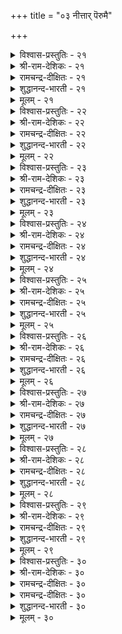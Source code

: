 +++
title = "०३ नीत्तार् पॆरुमै"

+++

<details><summary>विश्वास-प्रस्तुतिः - २१</summary>

ऒऴुक्कत्तु नीत्तार् पॆरुमै विऴुप्पत्तु  
वेण्डुम् पनुवल् तुणिवु।      २१
</details>

<details><summary>श्री-राम-देशिकः - २१</summary>

संन्यासैनां सदाचारशीलानां विदितात्मनाम् ।  
आमनन्ति समे ग्रन्थाः मान्या माहात्म्यमुत्तमम् ॥ २१॥
</details>

<details><summary>रामचन्द्र-दीक्षितः - २१</summary>

21\. oḻukkattu nīttār perumai viḻuppattu  
vēṇṭum- paṉuval tuṇivu.

21\. The one supreme thing all scriptures affirm is the great renunciation of those who walk in right conduct.  
</details>

<details><summary>शुद्धानन्द-भारती - २१</summary>

1\. ஒழுக்கத்து நீத்தார் பெருமை விழுப்பத்து  
வேண்டும் பனுவல் துணிவு  
No merit can be held so high  
As theirs who sense and self deny.         21  
</details>

<details><summary>मूलम् - २१</summary>

ऒऴुक्कत्तु नीत्तार् पॆरुमै विऴुप्पत्तु  
वेण्डुम् पनुवल् तुणिवु।      २१
</details>

<details><summary>विश्वास-प्रस्तुतिः - २२</summary>

तुऱन्दार् पॆरुमै तुणैक्कूऱिन् वैयत्तु  
इऱन्दारै ऎण्णिक्कॊण् डट्रु।      २२
</details>

<details><summary>श्री-राम-देशिकः - २२</summary>

निराशस्य मुनेः श्रैष्ठयगणनं ''जीवयकोटयः ।  
कति जाता मृताश्चे''ति गणनेन समं भवेत् ॥ २२॥
</details>

<details><summary>रामचन्द्र-दीक्षितः - २२</summary>

22\. tuṟantār perumai tuṇaik kūṟiṉ, vaiyattu  
iṟantārai eṇṇikkoṇṭaṟṟu.

22\. To measure the greatness of one who has renounced is like reckoning the number of the dead in this world.  
</details>

<details><summary>शुद्धानन्द-भारती - २२</summary>

2\. துறந்தார் பெருமை துணைக்கூறின் வையத்து  
இறந்தாரை எண்ணிக்கொண் டற்று  
To con ascetic glory here  
Is to count the dead upon the sphere.         22  
</details>

<details><summary>मूलम् - २२</summary>

तुऱन्दार् पॆरुमै तुणैक्कूऱिन् वैयत्तु  
इऱन्दारै ऎण्णिक्कॊण् डट्रु।      २२
</details>

<details><summary>विश्वास-प्रस्तुतिः - २३</summary>

इरुमै वगैदॆरिन्दु ईण्डुअऱम् पूण्डार्  
पॆरुमै पिऱङ्गिट्रु उलगु।      २३
</details>

<details><summary>श्री-राम-देशिकः - २३</summary>

विज्ञाय मोक्षभवयोः सम्भवं सुखदुःखयोः ।  
संन्यासं भजतां मुक्त्यै प्रभावो बहुमन्यते ॥ २३॥
</details>

<details><summary>रामचन्द्र-दीक्षितः - २३</summary>

23\. irumai vakai terintu īṇṭu aṟam pūṇṭār  
perumai piṟaṅkiṟṟu, ulaku.

23\. The greatest thing on earth is the renunciation of those who understand birth and liberation.  
</details>

<details><summary>शुद्धानन्द-भारती - २३</summary>

3\. இருமை வகைதெரிந்து ஈண்டுஅறம் பூண்டார்  
பெருமை பிறங்கிற்று உலகு  
No lustre can with theirs compare  
Who know the right and virtue wear.         23  
</details>

<details><summary>मूलम् - २३</summary>

इरुमै वगैदॆरिन्दु ईण्डुअऱम् पूण्डार्  
पॆरुमै पिऱङ्गिट्रु उलगु।      २३
</details>

<details><summary>विश्वास-प्रस्तुतिः - २४</summary>

उरनॆन्नुम् तोट्टियान् ओरैन्दुम् काप्पान्  
वरनॆन्नुम् वैप्पिऱ्कोर् वित्तु।      २४
</details>

<details><summary>श्री-राम-देशिकः - २४</summary>

धैर्याङ्कुशेन् संयम्य गजान् पञ्चेन्द्रियात्मकान् ।  
यः पालयत्ययं मोक्षफलकृद्वीजवद्भवेत् ॥ २४॥
</details>

<details><summary>रामचन्द्र-दीक्षितः - २४</summary>

24\. uraṉ eṉṉum tōṭṭiyāṉ, ōr aintum kāppāṉ  
varaṉ eṉṉum vaippiṟku ōr vittu.

24\. He who with firmness bridles the five senses is (himself) the seed of the eternal bliss.  
Verily he is the seed of the immortals who with firmness bridles the five senses.  
</details>

<details><summary>शुद्धानन्द-भारती - २४</summary>

4\. உரனென்னும் தோட்டியான் ஓரைந்தும் காப்பான்  
வரன்என்னும் வைப்பிற்கோர் வித்து  
With hook of firmness to restrain  
The senses five, is heaven to gain.         24  
</details>

<details><summary>मूलम् - २४</summary>

उरनॆन्नुम् तोट्टियान् ओरैन्दुम् काप्पान्  
वरनॆन्नुम् वैप्पिऱ्कोर् वित्तु।      २४
</details>

<details><summary>विश्वास-प्रस्तुतिः - २५</summary>

ऐन्दवित्तान् आट्रल् अगल्विसुम्बु ळार्गोमान्  
इन्दिरने सालुङ् गरि।      २५
</details>

<details><summary>श्री-राम-देशिकः - २५</summary>

आशापञ्चकमुक्तस्य गीयते शक्तिरुत्तमा ।  
गौतमादात्तशापोऽत्र देवराजो निदर्शनम् ॥ २५॥
</details>

<details><summary>रामचन्द्र-दीक्षितः - २५</summary>

25\. aintu avittāṉ āṟṟal, akal vicumpuḷār kōmāṉ  
intiraṉē cālum, kari.

25\. Indra, the Lord of the skies is himself a witness, to the might of those who have conquered their five senses.  
</details>

<details><summary>शुद्धानन्द-भारती - २५</summary>

5\. ஐந்தவித்தான் ஆற்றல் அகல்விசும்பு ளார்கோமான்  
இந்திரனே சாலுங் கரி  
Indra himself has cause to say  
How great the power ascetics' sway.         25  
</details>

<details><summary>मूलम् - २५</summary>

ऐन्दवित्तान् आट्रल् अगल्विसुम्बु ळार्गोमान्  
इन्दिरने सालुङ् गरि।      २५
</details>

<details><summary>विश्वास-प्रस्तुतिः - २६</summary>

सॆयऱ्करिय सॆय्वार् पॆरियर् सिऱियर्  
सॆयऱ्करिय सॆय्गला तार्।      २६
</details>

<details><summary>श्री-राम-देशिकः - २६</summary>

सर्वेन्द्रियजयाख्यानं कर्मान्यैर्दुष्करं जनैः ।  
ये कुर्वन्त्युत्तमास्ते स्युः अन्येत्वधम मध्यमाः ॥ २६॥
</details>

<details><summary>रामचन्द्र-दीक्षितः - २६</summary>

26\. ceyaṟku ariya ceyvār periyar; ciṟiyar  
ceyaṟku ariya ceykalātār.

26\. The great achieve the impossible; the little cannot.  
</details>

<details><summary>शुद्धानन्द-भारती - २६</summary>

6\. செயற்கரிய செய்வார் பெரியர் சிறியர்  
செயற்கரிய செய்கலா தார்  
The small the paths of ease pursue  
The great achieve things rare to do.         26  
</details>

<details><summary>मूलम् - २६</summary>

सॆयऱ्करिय सॆय्वार् पॆरियर् सिऱियर्  
सॆयऱ्करिय सॆय्गला तार्।      २६
</details>

<details><summary>विश्वास-प्रस्तुतिः - २७</summary>

सुवैऒळि ऊऱुओसै नाट्रमॆन ऐन्दिन्  
वगैदॆरिवान् कट्टे उलगु।      २७
</details>

<details><summary>श्री-राम-देशिकः - २७</summary>

रूपगान्धरसादीनां तन्मात्राणां विधां भुवि ।  
जानाति यः प्रपञ्चोऽयं वशे तस्य भविष्यति ॥ २७॥
</details>

<details><summary>रामचन्द्र-दीक्षितः - २७</summary>

27\. cuvai, oḷi, ūṟu, ōcai, nāṟṟam eṉṟu aintiṉ  
vakai terivāṉkaṭṭē-ulaku.

27\. The world falls at the feet of one who has realised the true nature of the taste, sight, touch, sound and smell.  
</details>

<details><summary>शुद्धानन्द-भारती - २७</summary>

7\. சுவைஒளி ஊறுஓசை நாற்றமென்று ஐந்தின்  
வகைதெரிவான் கட்டே உலகு  
They gain the world, who grasp and tell  
Of taste, sight, hearing, touch and smell.         27  
</details>

<details><summary>मूलम् - २७</summary>

सुवैऒळि ऊऱुओसै नाट्रमॆन ऐन्दिन्  
वगैदॆरिवान् कट्टे उलगु।      २७
</details>

<details><summary>विश्वास-प्रस्तुतिः - २८</summary>

निऱैमॊऴि मान्दर् पॆरुमै निलत्तु  
मऱैमॊऴि काट्टि विडुम्।      २८
</details>

<details><summary>श्री-राम-देशिकः - २८</summary>

यतोक्तधर्मनिष्ठानां यतीनां महिमादिकम् ।  
मन्त्रादि सहितैर्वेदवाक्यैरेव निरूप्यते ॥ २८॥
</details>

<details><summary>रामचन्द्र-दीक्षितः - २८</summary>

28\. niṟaimoḻi māntar perumai nilattu  
maṟaimoḻi kāṭṭiviṭum.

28\. The greatness of the sages in this world is borne out by their prophetic utterances.  
</details>

<details><summary>शुद्धानन्द-भारती - २८</summary>

8\. நிறைமொழி மாந்தர் பெருமை நிலத்து  
மறைமொழி காட்டி விடும்  
Full-worded men by what they say,  
Their greatness to the world display.         28  
</details>

<details><summary>मूलम् - २८</summary>

निऱैमॊऴि मान्दर् पॆरुमै निलत्तु  
मऱैमॊऴि काट्टि विडुम्।      २८
</details>

<details><summary>विश्वास-प्रस्तुतिः - २९</summary>

कुणमॆन्नुम् कुण्ड्रेऱि निण्ड्रार् वॆगुळि  
कणमेयुम् कात्तल् अरिदु।      २९
</details>

<details><summary>श्री-राम-देशिकः - २९</summary>

गुणपर्वतमारूढाः मुनयः कुपिता यदि ।  
क्षणिकोऽपि स दुर्वारफलःशान्तिप्रसादने ॥ २९॥
</details>

<details><summary>रामचन्द्र-दीक्षितः - २९</summary>

29\. kuṇam eṉṉum kuṉṟu ēṟi niṉṟār vekuḷi  
kaṇam ēyum, kāttal aritu.

29\. It is impossible to resist even for a minute the wrath of those who stand on the hill of virtue’s actions.  
</details>

<details><summary>शुद्धानन्द-भारती - २९</summary>

9\. குணமென்னும் குன்றேறி நின்றார் வெகுளி  
கணமேயுங் காத்தல் அரிது.  
Their wrath, who've climb'd the mount of good,  
Though transient, cannot be withstood.         29  
</details>

<details><summary>मूलम् - २९</summary>

कुणमॆन्नुम् कुण्ड्रेऱि निण्ड्रार् वॆगुळि  
कणमेयुम् कात्तल् अरिदु।      २९
</details>

<details><summary>विश्वास-प्रस्तुतिः - ३०</summary>

अन्दणर् ऎन्बोर् अऱवोर्मऱ्ऱॆव्वुयिर् क्कुम्  
सॆन्दण्मै पूण्डॊऴुग लान्।      ३०
</details>

<details><summary>श्री-राम-देशिकः - ३०</summary>

सर्वभूतदयासान्द्राः ये तु धर्मपरायणाः ।  
त एव ब्राह्मणाः प्रोक्ताः यतयः संशितव्रता ॥ ३०॥
</details>

<details><summary>रामचन्द्र-दीक्षितः - ३०</summary>

30\. antaṇar eṉpōr aṟavōr-maṟṟu ev uyirkkum  
cen taṇmai pūṇṭu oḻukalāṉ.

30\. They are the Brahmans who are righteous and love all creation.
</details>

<details><summary>रामचन्द्र-दीक्षितः - ३०</summary>

30\. antaṇar eṉpōr aṟavōr-maṟṟu ev uyirkkum  
cen taṇmai pūṇṭu oḻukalāṉ.

30\. They are the Brahmans who are righteous and love all creation.

</details>

<details><summary>शुद्धानन्द-भारती - ३०</summary>

10\. அந்தணர் என்போர் அறவோர்மற் றெவ்வுயிர்க்கும்  
செந்தண்மை பூண்டொழுக லான்  
With gentle mercy towards all,  
The sage fulfils the vitue's call.         30  
</details>

<details><summary>मूलम् - ३०</summary>

अन्दणर् ऎन्बोर् अऱवोर्मऱ्ऱॆव्वुयिर् क्कुम्  
सॆन्दण्मै पूण्डॊऴुग लान्।      ३०
</details>
